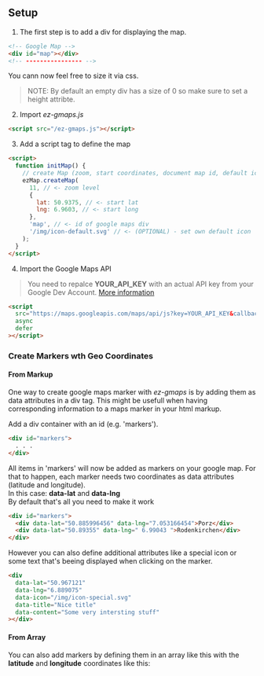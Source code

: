 ## Setup

1. The first step is to add a div for displaying the map.

```html
<!-- Google Map -->
<div id="map"></div>
<!-- ---------------- -->
```

You cann now feel free to size it via css.

> NOTE: By default an empty div has a size of 0 so make sure to set a height attribte.

2. Import _ez-gmaps.js_

```html
<script src="/ez-gmaps.js"></script>
```

3. Add a script tag to define the map

```html
<script>
  function initMap() {
    // create Map (zoom, start coordinates, document map id, default icon (optional))
    ezMap.createMap(
      11, // <- zoom level
      {
        lat: 50.9375, // <- start lat
        lng: 6.9603, // <- start long
      },
      'map', // <- id of google maps div
      '/img/icon-default.svg' // <- (OPTIONAL) - set own default icon
    );
  }
</script>
```

4. Import the Google Maps API

> You need to repalce **YOUR_API_KEY** with an actual API key from your Google Dev Account.
> [More information ](https://developers.google.com/maps/documentation/javascript/get-api-key)

```html
<script
  src="https://maps.googleapis.com/maps/api/js?key=YOUR_API_KEY&callback=initMap"
  async
  defer
></script>
```

### Create Markers wth Geo Coordinates

#### From Markup

One way to create google maps marker with _ez-gmaps_ is by adding them as data attributes in a div tag.
This might be usefull when having corresponding information to a maps marker in your html markup.

Add a div container with an id (e.g. 'markers').

```html
<div id="markers">
  . . .
</div>
```

All items in 'markers' will now be added as markers on your google map.
For that to happen, each marker needs two coordinates as data attributes (latitude and longitude).  
In this case: **data-lat** and **data-lng**  
By default that's all you need to make it work

```html
<div id="markers">
  <div data-lat="50.885996456" data-lng="7.053166454">Porz</div>
  <div data-lat="50.89355" data-lng=" 6.99043 ">Rodenkirchen</div>
</div>
```

However you can also define additional attributes like a special icon or some text that's beeing displayed when clicking on the marker.

```html
<div
  data-lat="50.967121"
  data-lng="6.889075"
  data-icon="/img/icon-special.svg"
  data-title="Nice title"
  data-content="Some very intersting stuff"
></div>
```

#### From Array

You can also add markers by defining them in an array like this with the **latitude** and **longitude** coordinates like this:
